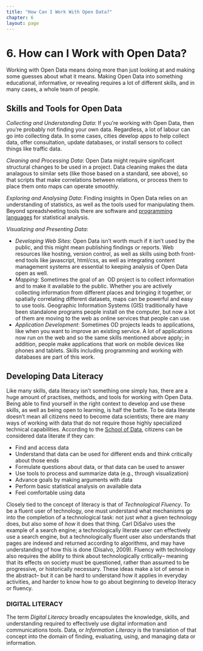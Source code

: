 ```yaml
---
title: "How Can I Work With Open Data?"
chapter: 6
layout: page
---
```


# 6. How can I Work with Open Data? 

Working with Open Data means doing more than just looking at and making some guesses about what it means. Making Open Data into something educational, informative, or revealing requires a lot of different skills, and in many cases, a whole team of people.

## Skills and Tools for Open Data 

*Collecting and Understanding Data*: If you’re working with Open Data, then you’re probably not finding your own data. Regardless, a lot of labour can go into collecting data. In some cases, cities develop apps to help collect data, offer consultation, update databases, or install sensors to collect things like traffic data.

*Cleaning and Processing Data*: Open Data might require significant structural changes to be used in a project. Data cleaning makes the data analagous to similar sets (like those based on a standard, see above), so that scripts that make correlations between relations, or process them to place them onto maps can operate smoothly.

*Exploring and Analysing Data*: Finding insights in Open Data relies on an understanding of statistics, as well as the tools used for manipulating them. Beyond spreadsheeting tools there are software and [programming languages](https://www.google.com/url?q=https://cran.r-project.org/doc/manuals/r-release/R-intro.html&sa=D&ust=1473021927361000&usg=AFQjCNGy-zGTDqZDLpnypHz4uduf02HGNA) for statistical analysis. 

*Visualizing and Presenting Data*:

* *Developing Web Sites*: Open Data isn’t worth much if it isn’t used by the public, and this might mean     publishing findings or reports. Web resources like hosting, version control, as well as skills using both front-end tools like javascript, html/css, as well as integrating content management systems are essential to keeping analysis of Open Data open as well.
* *Mapping*: Sometimes the goal of an  OD project is to collect information and to make it available to the     public. Whether you are actively collecting information from different places and bringing it together, or spatially correlating different datasets, maps can be powerful and easy to use tools. Geographic Information Systems (GIS) traditionally have been standalone programs people install on the computer, but now a lot of     them are moving to the web as online services that people can use.
* *Application Development*: Sometimes OD projects leads to applications, like when you want to improve an     existing service. A lot of applications now run on the web and so the same skills mentioned above apply; in addition, people make applications that work on mobile devices like phones and tablets. Skills including programming and working with databases are part of this work.

## Developing Data Literacy

Like many skills, data literacy isn’t something one simply has, there are a huge amount of practises, methods, and tools for working with Open Data. Being able to find yourself in the right context to develop and use these skills, as well as being open to learning, is half the battle. To be data literate doesn’t mean all citizens need to become data scientists; there are many ways of working with data that do not require those highly specialized technical capabilities. According to the [School of Data](https://www.google.com/url?q=http://schoolofdata.org/2016/01/08/research-results-part-1-defining-data-literacy/&sa=D&ust=1473021927365000&usg=AFQjCNFakwhVM0e9lwqFtVebVGbqfxibiQ), citizens can be considered data literate if they can:

-   Find and access data
-   Understand that data can be used for different ends and think critically about those ends
-   Formulate questions about data, or that data can be used to answer
-   Use tools to process and summarize data (e.g., through visualization)
-   Advance goals by making arguments with data
-   Perform basic statistical analysis on available data
-   Feel comfortable using data

Closely tied to the concept of literacy is that of *Technological Fluency*. To be a fluent user of technology, one must understand what mechanisms go into the completion of a technological task: not just *what* a given technology does, but also some of *how* it does that thing. Carl DiSalvo uses the example of a search engine; a technologically literate user can effectively use a search engine, but a technologically fluent user also understands that pages are indexed and returned according to algorithms, and may have understanding of how this is done (Disalvo, 2009). Fluency with technology also requires the ability to think about technologically critically– meaning that its effects on society must be questioned, rather than assumed to be progressive, or historically necessary. These ideas make a lot of sense in the abstract– but it can be hard to understand how it applies in everyday activities, and harder to know how to go about beginning to develop literacy or fluency.

### DIGITAL LITERACY 

The term *Digital Literacy* broadly encapsulates the knowledge, skills, and understanding required to effectively use digital information and communications tools. Data, or *Information Literacy* is the translation of that concept into the domain of finding, evaluating, using, and managing data or information. 
